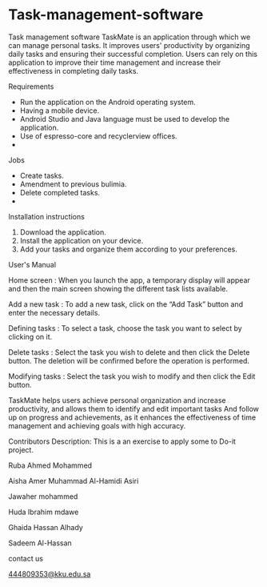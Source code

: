 # Task-management-software
Task management software
TaskMate is an application through which we can manage personal tasks. It improves users' productivity by organizing daily tasks and ensuring their successful completion.
  Users can rely on this application to improve their time management and increase their effectiveness in completing daily tasks.
  
Requirements
- Run the application on the Android operating system.
- Having a mobile device.
- Android Studio and Java language must be used to develop the application.
- Use of espresso-core and recyclerview offices.
- 
Jobs
- Create tasks.
- Amendment to previous bulimia.
- Delete completed tasks.
- 
Installation instructions

1. Download the application.
2. Install the application on your device.
3. Add your tasks and organize them according to your preferences.

User's Manual

Home screen :
When you launch the app, a temporary display will appear and then the main screen showing the different task lists available.

Add a new task :
To add a new task, click on the “Add Task” button and enter the necessary details.

Defining tasks :
To select a task, choose the task you want to select by clicking on it.

Delete tasks :
Select the task you wish to delete and then click the Delete button. The deletion will be confirmed before the operation is performed.

Modifying tasks :
Select the task you wish to modify and then click the Edit button.

TaskMate helps users achieve personal organization and increase productivity, and allows them to identify and edit important tasks
And follow up on progress and achievements, as it enhances the effectiveness of time management and achieving goals with high accuracy.

Contributors
Description:
This is a an exercise to apply some to Do-it project.

Ruba Ahmed Mohammed 

Aisha Amer Muhammad Al-Hamidi Asiri

Jawaher mohammed

Huda Ibrahim mdawe

Ghaida Hassan Alhady

Sadeem Al-Hassan

 contact us

444809353@kku.edu.sa
